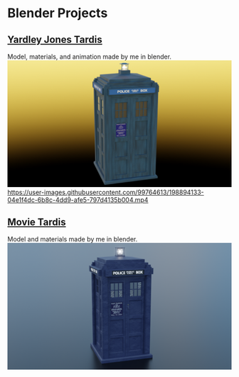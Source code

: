 # Blender Projects
## [Yardley Jones Tardis](Yardley_Jones_Tardis)
Model, materials, and animation made by me in blender.
![Yardley Jones Tardis Final Render](Yardley_Jones_Tardis/YJT_Render.png)
https://user-images.githubusercontent.com/99764613/198894133-04e1f4dc-6b8c-4dd9-afe5-797d4135b004.mp4

## [Movie Tardis](Hudolin_Tardis)
Model and materials made by me in blender.
![Movie_Tardis](Hudolin_Tardis/Movie_Tardis.png)
